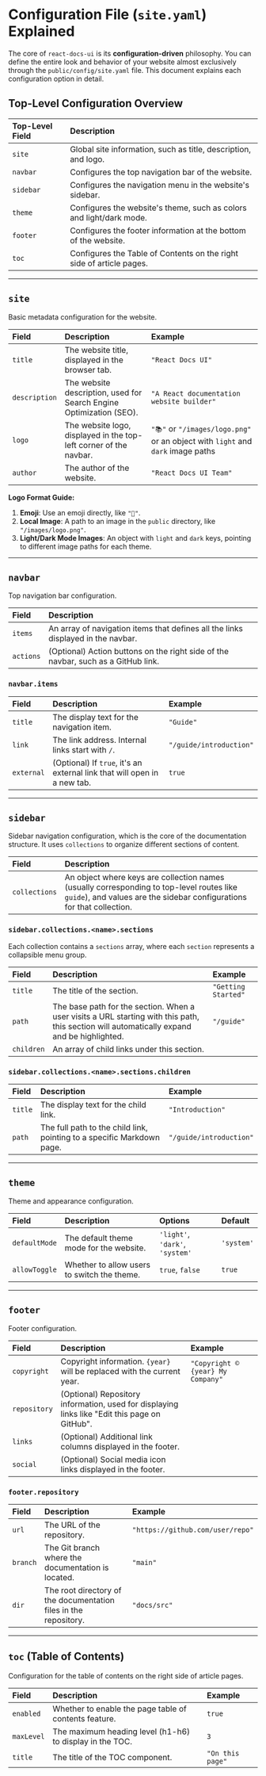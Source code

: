 # Configuration File (`site.yaml`) Explained

The core of `react-docs-ui` is its **configuration-driven** philosophy. You can define the entire look and behavior of your website almost exclusively through the `public/config/site.yaml` file. This document explains each configuration option in detail.

## Top-Level Configuration Overview

| Top-Level Field | Description |
| :--- | :--- |
| `site` | Global site information, such as title, description, and logo. |
| `navbar` | Configures the top navigation bar of the website. |
| `sidebar` | Configures the navigation menu in the website's sidebar. |
| `theme` | Configures the website's theme, such as colors and light/dark mode. |
| `footer` | Configures the footer information at the bottom of the website. |
| `toc` | Configures the Table of Contents on the right side of article pages. |

---

## `site`

Basic metadata configuration for the website.

| Field | Description | Example |
| :--- | :--- | :--- |
| `title` | The website title, displayed in the browser tab. | `"React Docs UI"` |
| `description` | The website description, used for Search Engine Optimization (SEO). | `"A React documentation website builder"` |
| `logo` | The website logo, displayed in the top-left corner of the navbar. | `"📚"` or `"/images/logo.png"` or an object with `light` and `dark` image paths |
| `author` | The author of the website. | `"React Docs UI Team"` |

**Logo Format Guide:**
1.  **Emoji**: Use an emoji directly, like `"🚀"`.
2.  **Local Image**: A path to an image in the `public` directory, like `"/images/logo.png"`.
3.  **Light/Dark Mode Images**: An object with `light` and `dark` keys, pointing to different image paths for each theme.

---

## `navbar`

Top navigation bar configuration.

| Field | Description |
| :--- | :--- |
| `items` | An array of navigation items that defines all the links displayed in the navbar. |
| `actions` | (Optional) Action buttons on the right side of the navbar, such as a GitHub link. |

### `navbar.items`

| Field | Description | Example |
| :--- | :--- | :--- |
| `title` | The display text for the navigation item. | `"Guide"` |
| `link` | The link address. Internal links start with `/`. | `"/guide/introduction"` |
| `external` | (Optional) If `true`, it's an external link that will open in a new tab. | `true` |

---

## `sidebar`

Sidebar navigation configuration, which is the core of the documentation structure. It uses `collections` to organize different sections of content.

| Field | Description |
| :--- | :--- |
| `collections` | An object where keys are collection names (usually corresponding to top-level routes like `guide`), and values are the sidebar configurations for that collection. |

### `sidebar.collections.<name>.sections`

Each collection contains a `sections` array, where each `section` represents a collapsible menu group.

| Field | Description | Example |
| :--- | :--- | :--- |
| `title` | The title of the section. | `"Getting Started"` |
| `path` | The base path for the section. When a user visits a URL starting with this path, this section will automatically expand and be highlighted. | `"/guide"` |
| `children` | An array of child links under this section. | |

### `sidebar.collections.<name>.sections.children`

| Field | Description | Example |
| :--- | :--- | :--- |
| `title` | The display text for the child link. | `"Introduction"` |
| `path` | The full path to the child link, pointing to a specific Markdown page. | `"/guide/introduction"` |

---

## `theme`

Theme and appearance configuration.

| Field | Description | Options | Default |
| :--- | :--- | :--- | :--- |
| `defaultMode` | The default theme mode for the website. | `'light'`, `'dark'`, `'system'` | `'system'` |
| `allowToggle` | Whether to allow users to switch the theme. | `true`, `false` | `true` |

---

## `footer`

Footer configuration.

| Field | Description | Example |
| :--- | :--- | :--- |
| `copyright` | Copyright information. `{year}` will be replaced with the current year. | `"Copyright © {year} My Company"` |
| `repository` | (Optional) Repository information, used for displaying links like "Edit this page on GitHub". | |
| `links` | (Optional) Additional link columns displayed in the footer. | |
| `social` | (Optional) Social media icon links displayed in the footer. | |

### `footer.repository`

| Field | Description | Example |
| :--- | :--- | :--- |
| `url` | The URL of the repository. | `"https://github.com/user/repo"` |
| `branch` | The Git branch where the documentation is located. | `"main"` |
| `dir` | The root directory of the documentation files in the repository. | `"docs/src"` |

---

## `toc` (Table of Contents)

Configuration for the table of contents on the right side of article pages.

| Field | Description | Example |
| :--- | :--- | :--- |
| `enabled` | Whether to enable the page table of contents feature. | `true` |
| `maxLevel` | The maximum heading level (h1-h6) to display in the TOC. | `3` |
| `title` | The title of the TOC component. | `"On this page"` |